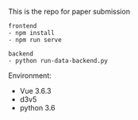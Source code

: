 This is the repo for paper submission

```
frontend
- npm install
- npm run serve
```

```
backend
- python run-data-backend.py
```


Environment:
- Vue 3.6.3
- d3v5
- python 3.6
